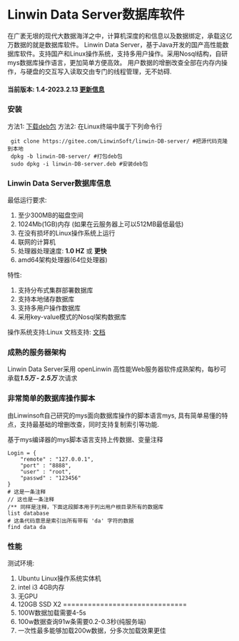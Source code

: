 
# Linwin Data Server数据库软件
在广袤无垠的现代大数据海洋之中，计算机深度的和信息以及数据绑定，承载这亿万数据的就是数据库软件。
Linwin Data Server，基于Java开发的国产高性能数据库软件。支持国产和Linux操作系统，支持多用户操作。采用Nosql结构，自研mys数据库操作语言，更加简单方便高效。
用户数据的增删改查全部在内存内操作，与硬盘的交互写入读取交由专门的线程管理，无不妨碍.

#### 当前版本: 1.4-2023.2.13 <a href='./Update.md'>更新信息</a>

### 安装
方法1: <a href='https://gitee.com/LinwinSoft/Linwin-DB-Server/releases/'>下载deb包</a>
方法2:
在Linux终端中属于下列命令行 
```
 git clone https://gitee.com/LinwinSoft/linwin-DB-server/ #把源代码克隆到本地
 dpkg -b linwin-DB-server/ #打包deb包
 sudo dpkg -i linwin-DB-server.deb #安装deb包
```

### Linwin Data Server数据库信息
最低运行要求:
1. 至少300MB的磁盘空间
2. 1024Mb(1GB)内存 (如果在云服务器上可以512MB最低最低)
3. 在没有损坏的Linux操作系统上运行
4. 联网的计算机
5. 处理器处理速度: **1.0 HZ** 或 **更快**
6. amd64架构处理器(64位处理器)

特性:
1. 支持分布式集群部署数据库
2. 支持本地储存数据库
3. 支持多用户操作数据库
4. 采用key-value模式的Nosql架构数据库

操作系统支持:Linux
文档支持: <a href='https://gitee.com/LinwinSoft/linwin-DB-server/wiki/home'>文档</a>

### 成熟的服务器架构
Linwin Data Server采用 openLinwin 高性能Web服务器软件成熟架构，每秒可承载***1.5万 - 2.5万*** 次请求

### 非常简单的数据库操作脚本
由Linwinsoft自己研究的mys面向数据库操作的脚本语言mys,
具有简单易懂的特点，支持最基础的增删改查，同时支持复制索引等功能.

基于mys编译器的mys脚本语言支持上传数据、变量注释

	Login = {
		"remote" : "127.0.0.1",
 		"port" : "8888",
 		"user" : "root",
 		"passwd" : "123456"
	}
	# 这是一条注释
	// 这也是一条注释
	/** 同样是注释，下面这段脚本用于列出用户根目录所有的数据库
	list database
	# 这条代码意思是索引出所有带有 'da' 字符的数据
	find data da

### 性能
测试环境: 
1. Ubuntu Linux操作系统实体机
2. intel i3 4GB内存
3. 无GPU
4. 120GB SSD X2
==============================
1. 100W数据加载需要4-5s
2. 100w数据查询91w条需要0.2-0.3秒(纯服务端)
3. 一次性最多能够加载200w数据，分多次加载效果更佳
